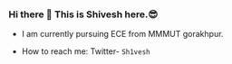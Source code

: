 ### Hi there 👋 This is Shivesh here.😎
- I am currently pursuing ECE from MMMUT gorakhpur.
<!-- I am currently working on full stack web development (MERN).💻-->
- How to reach me: Twitter- `Sh1vesh`



<!--
**shivesh-x/shivesh-x** is a ✨ _special_ ✨ repository because its `README.md` (this file) appears on your GitHub profile.

Here are some ideas to get you started:

- 🔭 I’m currently working on ...
- 🌱 I’m currently learning ...
- 👯 I’m looking to collaborate on ...
- 🤔 I’m looking for help with ...
- 💬 Ask me about ...
- 📫 How to reach me: ...
- 😄 Pronouns: ...
- ⚡ Fun fact: ...
-->
